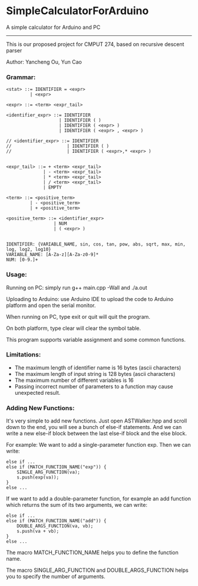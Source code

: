 # SimpleCalculatorForArduino
A simple calculator for Arduino and PC 
***

This is our proposed project for CMPUT 274, based on recursive descent parser

Author: Yancheng Ou, Yun Cao

### Grammar:
```
<stat> ::= IDENTIFIER = <expr>
         | <expr>

<expr> ::= <term> <expr_tail>

<identifier_expr> ::= IDENTIFIER
                    | IDENTIFIER ( )
                    | IDENTIFIER ( <expr> )
                    | IDENTIFIER ( <expr> , <expr> )

// <identifier_expr> ::= IDENTIFIER
//                     | IDENTIFIER ( )
//                     | IDENTIFIER ( <expr>,* <expr> )


<expr_tail> ::= + <term> <expr_tail>
              | - <term> <expr_tail>
              | * <term> <expr_tail>
              | / <term> <expr_tail>
              | EMPTY

<term> ::= <positive_term>
         | - <positive_term>
         | + <positive_term> 

<positive_term> ::= <identifier_expr>
                  | NUM
                  | ( <expr> )


IDENTIFIER: {VARIABLE_NAME, sin, cos, tan, pow, abs, sqrt, max, min, log, log2, log10}
VARIABLE_NAME: [A-Za-z][A-Za-z0-9]*
NUM: [0-9.]+
```

### Usage:
Running on PC: simply run g++ main.cpp -Wall and ./a.out

Uploading to Arduino: use Arduino IDE to upload the code to Arduino platform and open the serial monitor. 

When running on PC, type exit or quit will quit the program.

On both platform, type clear will clear the symbol table.

This program supports variable assignment and some common functions.

### Limitations: 
- The maximum length of identifier name is 16 bytes (ascii characters)
- The maximum length of input string is 128 bytes (ascii characters)
- The maximum number of different variables is 16
- Passing incorrect number of parameters to a function may cause unexpected result.

### Adding New Functions:
It's very simple to add new functions. Just open ASTWalker.hpp and scroll down to the end, you will see a bunch of else-if statements. And we can write a new else-if block between the last else-if block and the else block.

For example:
We want to add a single-parameter function exp. Then we can write:
```
else if ...
else if (MATCH_FUNCTION_NAME("exp")) {
    SINGLE_ARG_FUNCTION(va);
    s.push(exp(va));
}
else ...
```
If we want to add a double-parameter function, for example an add function which returns the sum of its two arguments, we can write:
```
else if ...
else if (MATCH_FUNCTION_NAME("add")) {
    DOUBLE_ARGS_FUNCTION(va, vb);
    s.push(va + vb);
}
else ...
```
The macro MATCH_FUNCTION_NAME helps you to define the function name.

The macro SINGLE_ARG_FUNCTION and DOUBLE_ARGS_FUNCTION helps you to specify the number of arguments.

